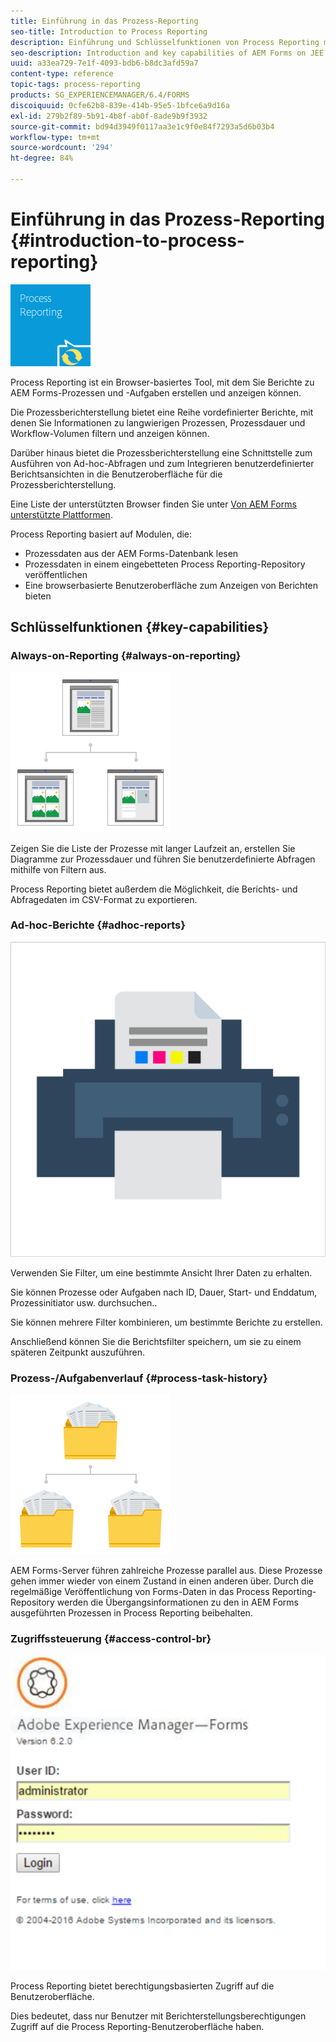 ```yaml
---
title: Einführung in das Prozess-Reporting
seo-title: Introduction to Process Reporting
description: Einführung und Schlüsselfunktionen von Process Reporting mit AEM Forms auf JEE
seo-description: Introduction and key capabilities of AEM Forms on JEE Process Reporting
uuid: a33ea729-7e1f-4093-bdb6-b8dc3afd59a7
content-type: reference
topic-tags: process-reporting
products: SG_EXPERIENCEMANAGER/6.4/FORMS
discoiquuid: 0cfe62b8-839e-414b-95e5-1bfce6a9d16a
exl-id: 279b2f89-5b91-4b8f-ab0f-8ade9b9f3932
source-git-commit: bd94d3949f0117aa3e1c9f0e84f7293a5d6b03b4
workflow-type: tm+mt
source-wordcount: '294'
ht-degree: 84%

---
```


# Einführung in das Prozess-Reporting {#introduction-to-process-reporting}

![process-reporting](assets/process-reporting.png)

Process Reporting ist ein Browser-basiertes Tool, mit dem Sie Berichte zu AEM Forms-Prozessen und -Aufgaben erstellen und anzeigen können.

Die Prozessberichterstellung bietet eine Reihe vordefinierter Berichte, mit denen Sie Informationen zu langwierigen Prozessen, Prozessdauer und Workflow-Volumen filtern und anzeigen können.

Darüber hinaus bietet die Prozessberichterstellung eine Schnittstelle zum Ausführen von Ad-hoc-Abfragen und zum Integrieren benutzerdefinierter Berichtsansichten in die Benutzeroberfläche für die Prozessberichterstellung.

Eine Liste der unterstützten Browser finden Sie unter [Von AEM Forms unterstützte Plattformen](/help/forms/using/aem-forms-jee-supported-platforms.md).

Process Reporting basiert auf Modulen, die:

* Prozessdaten aus der AEM Forms-Datenbank lesen
* Prozessdaten in einem eingebetteten Process Reporting-Repository veröffentlichen
* Eine browserbasierte Benutzeroberfläche zum Anzeigen von Berichten bieten

## Schlüsselfunktionen {#key-capabilities}

### Always-on-Reporting {#always-on-reporting}

![site-management](assets/site-management.png)

Zeigen Sie die Liste der Prozesse mit langer Laufzeit an, erstellen Sie Diagramme zur Prozessdauer und führen Sie benutzerdefinierte Abfragen mithilfe von Filtern aus.

Process Reporting bietet außerdem die Möglichkeit, die Berichts- und Abfragedaten im CSV-Format zu exportieren.

### Ad-hoc-Berichte {#adhoc-reports}

![print-&amp;-colour](assets/print-&-colour.png)

Verwenden Sie Filter, um eine bestimmte Ansicht Ihrer Daten zu erhalten.

Sie können Prozesse oder Aufgaben nach ID, Dauer, Start- und Enddatum, Prozessinitiator usw. durchsuchen..

Sie können mehrere Filter kombinieren, um bestimmte Berichte zu erstellen.

Anschließend können Sie die Berichtsfilter speichern, um sie zu einem späteren Zeitpunkt auszuführen.

### Prozess-/Aufgabenverlauf {#process-task-history}

![file-management](assets/file-management.png)

AEM Forms-Server führen zahlreiche Prozesse parallel aus. Diese Prozesse gehen immer wieder von einem Zustand in einen anderen über. Durch die regelmäßige Veröffentlichung von Forms-Daten in das Process Reporting-Repository werden die Übergangsinformationen zu den in AEM Forms ausgeführten Prozessen in Process Reporting beibehalten.

### Zugriffssteuerung {#access-control-br}

![untitled](assets/untitled.png)

Process Reporting bietet berechtigungsbasierten Zugriff auf die Benutzeroberfläche.

Dies bedeutet, dass nur Benutzer mit Berichterstellungsberechtigungen Zugriff auf die Process Reporting-Benutzeroberfläche haben.
